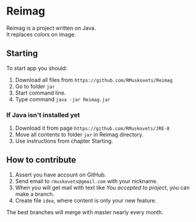 # Reimag
Reimag is a project written on Java.   
It replaces colors on image.  
## Starting
To start app you should:
1. Download all files from `https://github.com/RMuskovets/Reimag`  
2. Go to folder `jar`
3. Start command line.
4. Type command `java -jar Reimag.jar`

### If Java isn't installed yet
1. Download it from page `https://github.com/RMuskovets/JRE-8`
2. Move all contents to folder `jar` in Reimag directory.
3. Use instructions from chapter Starting.

## How to contribute
1. Assert you have account on GitHub.
2. Send email to `rmuskovets@gmail.com` with your nickname.
3. When you will get mail with text like _You accepted to project_, you can 
make a branch.
4. Create file `idea`, where content is only your new feature.

The best branches will merge with master nearly every month.